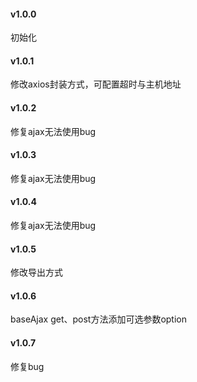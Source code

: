 <!--
 * @Description: 
 * @Author: chenchen
 * @Date: 2019-10-29 10:18:21
 * @LastEditors: chenchen
 * @LastEditTime: 2019-11-18 12:57:41
 -->
#### v1.0.0
初始化

#### v1.0.1
修改axios封装方式，可配置超时与主机地址

#### v1.0.2
修复ajax无法使用bug

#### v1.0.3
修复ajax无法使用bug

#### v1.0.4
修复ajax无法使用bug

#### v1.0.5
修改导出方式

#### v1.0.6
baseAjax get、post方法添加可选参数option

#### v1.0.7
修复bug